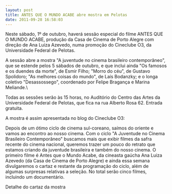 ```yaml
---
layout: post
title: ANTES QUE O MUNDO ACABE abre mostra em Pelotas
date: 2011-09-28 16:58:03
---
```

Neste sábado, 1º de outubro, haverá sessão especial do filme ANTES QUE O MUNDO ACABE, produção da Casa de Cinema de Porto Alegre com direção de Ana Luiza Azevedo, numa promoção do Cineclube O3, da Universidade Federal de Pelotas.

A sessão abre a mostra "A juventude no cinema brasileiro contemporâneo", que se estende pelos 5 sábados de outubro, e que inclui ainda "Os famosos e os duendes da morte", de Esmir Filho; "Morro do céu", de Gustavo Spolidoro; "As melhores coisas do mundo", de Laís Bodanzky; e o longa coletivo "Desassossego", coordenado por Felipe Bragança e Marina Meliande.\

Todas as sessões serão às 15 horas, no Auditório do Centro das Artes da Universidade Federal de Pelotas, que fica na rua Alberto Rosa 62. Entrada gratuita.

A mostra é assim apresentada no blog do Cineclube O3:

Depois de um ótimo ciclo de cinema sul-coreano, saímos do oriente e vamos ao encontro ao nosso cinema. Com o ciclo "A Juventude no Cinema Brasileiro Contemporâneo" buscamos mais que exibir filmes da safra recente do cinema nacional, queremos trazer um pouco do retrato que estamos criando da juventude brasileira e também do nosso cinema. O primeiro filme é Antes que o Mundo Acabe, da cineasta gaúcha Ana Luiza Azevedo (da Casa de Cinema de Porto Alegre) e ainda essa semana divulgaremos o cartaz e restante da programação do ciclo, além de algumas surpresas relativas a seleção. No total serão cinco filmes, incluindo um documentário.

Detalhe do cartaz da mostra
